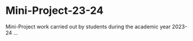 # Mini-Project-23-24
Mini-Project work carried out by students during the academic year 2023-24 ...
